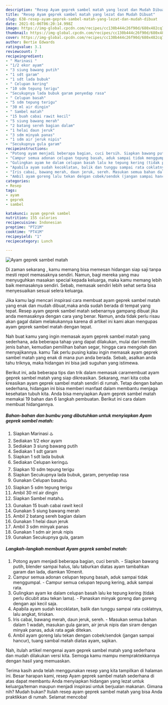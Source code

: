 ```yaml
---
description: "Resep Ayam geprek sambel matah yang lezat dan Mudah Dibuat"
title: "Resep Ayam geprek sambel matah yang lezat dan Mudah Dibuat"
slug: 638-resep-ayam-geprek-sambel-matah-yang-lezat-dan-mudah-dibuat
date: 2021-01-06T06:20:14.998Z
image: https://img-global.cpcdn.com/recipes/cc130b444c26f90d/680x482cq70/ayam-geprek-sambel-matah-foto-resep-utama.jpg
thumbnail: https://img-global.cpcdn.com/recipes/cc130b444c26f90d/680x482cq70/ayam-geprek-sambel-matah-foto-resep-utama.jpg
cover: https://img-global.cpcdn.com/recipes/cc130b444c26f90d/680x482cq70/ayam-geprek-sambel-matah-foto-resep-utama.jpg
author: Bertie Edwards
ratingvalue: 3.1
reviewcount: 7
recipeingredient:
- " Marinasi "
- "1/2 ekor ayam"
- "3 siung bawang putih"
- "1 sdt garam"
- "1 sdt lada bubuk"
- " Celupan kering"
- "10 sdm tepung terigu"
- "Secukupnya lada bubuk garam penyedap rasa"
- " Celupan basah"
- "5 sdm tepung terigu"
- "30 ml air dingin"
- " Sambel matah"
- "15 buah cabai rawit kecil"
- "5 siung bawang merah"
- "2 batang sereh bagian dalam"
- "1 helai daun jeruk"
- "3 sdm minyak panas"
- "1 sdm air jeruk nipis"
- "Secukupnya gula garam"
recipeinstructions:
- "Potong ayam menjadi beberapa bagian, cuci bersih. Siapkan bawang putih, blender sampai halus, lalu taburkan diatas ayam tambahkan garam dan lada, diamkan 10menit."
- "Campur semua adonan celupan tepung basah, aduk sampai tidak menggumpal. Campur semua celupan tepung kering, aduk sampai rata."
- "Gulingkan ayam ke dalam celupan basah lalu ke tepung kering (tidak perlu dicubit atau tekan lama). Panaskan minyak goreng dan goreng dengan api kecil saja."
- "Apabila ayam sudah kecoklatan, balik dan tunggu sampai rata coklatnya, lalu angkat, tiriskan."
- "Iris cabai, bawang merah, daun jeruk, sereh. Masukan semua bahan dalam 1 wadah, masukan gula garam, air jeruk nipis dan siram dengan minyak panas, aduk rata agak ditekan."
- "Ambil ayam goreng lalu tekan dengan cobek/sendok (jangan sampai hancur), tuang sambal matah diatas ayam, sajikan."
categories:
- Resep
tags:
- ayam
- geprek
- sambel

katakunci: ayam geprek sambel 
nutrition: 155 calories
recipecuisine: Indonesian
preptime: "PT21M"
cooktime: "PT41M"
recipeyield: "1"
recipecategory: Lunch

---
```



![Ayam geprek sambel matah](https://img-global.cpcdn.com/recipes/cc130b444c26f90d/680x482cq70/ayam-geprek-sambel-matah-foto-resep-utama.jpg)

Di zaman  sekarang , kamu memang bisa memesan hidangan siap saji tanpa mesti repot memasaknya sendiri. Namun, bagi mereka yang mau menyuguhkan masakan special kepada keluarga, maka kamu memang lebih baik memasaknya sendiri. Sebab, memasak sendiri lebih sehat serta bisa menyesuaikan sesuai selera keluarga.

Jika kamu lagi mencari inspirasi cara membuat ayam geprek sambel matah yang enak dan mudah dibuat,maka anda sudah berada di tempat yang tepat. Resep ayam geprek sambel matah  sebenarnya gampang dibuat jika anda memasaknya dengan cara yang benar. Namun, anda tidak perlu risau akan gagal dalam melakukannya 
karena di artikel ini kami akan mengupas ayam geprek sambel matah dengan tepat.  



Nah buat kamu yang ingin memasak ayam geprek sambel matah yang sederhana, ada beberapa tahap yang dapat dilakukan, mulai dari memilih jenis bahan, kemudian pemilihan bahan segar, hingga cara mengolah dan menyajikannya. kamu Tak perlu pusing kalau ingin memasak ayam geprek sambel matah yang enak di mana pun anda berada. Sebab, asalkan anda  tahu triknya, maka hidangan ini bisa jadi suguhan yang istimewa.

Berikut ini, ada beberapa tips dan trik dalam memasak caramembuat ayam geprek sambel matah yang siap dikreasikan. Sekarang, mari kita coba kreasikan ayam geprek sambel matah sendiri di rumah. Tetap dengan bahan sederhana, hidangan ini bisa memberi manfaat dalam membantu menjaga kesehatan tubuh kita. Anda bisa menyiapkan Ayam geprek sambel matah memakai 19 bahan dan 6 langkah pembuatan. Berikut ini cara dalam membuat hidangannya.

<!--inarticleads1-->

##### Bahan-bahan dan bumbu yang dibutuhkan untuk menyiapkan Ayam geprek sambel matah:

1. Siapkan  Marinasi ♨️
1. Sediakan 1/2 ekor ayam
1. Sediakan 3 siung bawang putih
1. Sediakan 1 sdt garam
1. Siapkan 1 sdt lada bubuk
1. Sediakan  Celupan kering♨️
1. Siapkan 10 sdm tepung terigu
1. Siapkan Secukupnya lada bubuk, garam, penyedap rasa
1. Gunakan  Celupan basah♨️
1. Siapkan 5 sdm tepung terigu
1. Ambil 30 ml air dingin
1. Siapkan  Sambel matah♨️
1. Gunakan 15 buah cabai rawit kecil
1. Gunakan 5 siung bawang merah
1. Ambil 2 batang sereh bagian dalam
1. Gunakan 1 helai daun jeruk
1. Ambil 3 sdm minyak panas
1. Gunakan 1 sdm air jeruk nipis
1. Gunakan Secukupnya gula, garam




<!--inarticleads2-->

##### Langkah-langkah membuat Ayam geprek sambel matah:

1. Potong ayam menjadi beberapa bagian, cuci bersih. - Siapkan bawang putih, blender sampai halus, lalu taburkan diatas ayam tambahkan garam dan lada, diamkan 10menit.
1. Campur semua adonan celupan tepung basah, aduk sampai tidak menggumpal. - Campur semua celupan tepung kering, aduk sampai rata.
1. Gulingkan ayam ke dalam celupan basah lalu ke tepung kering (tidak perlu dicubit atau tekan lama). - Panaskan minyak goreng dan goreng dengan api kecil saja.
1. Apabila ayam sudah kecoklatan, balik dan tunggu sampai rata coklatnya, lalu angkat, tiriskan.
1. Iris cabai, bawang merah, daun jeruk, sereh. - Masukan semua bahan dalam 1 wadah, masukan gula garam, air jeruk nipis dan siram dengan minyak panas, aduk rata agak ditekan.
1. Ambil ayam goreng lalu tekan dengan cobek/sendok (jangan sampai hancur), tuang sambal matah diatas ayam, sajikan.




Nah, itulah artikel mengenai  ayam geprek sambel matah  yang sederhana dan mudah dilakukan versi kita. Semoga kamu mampu mempraktekkannya dengan hasil yang memuaskan. 

Terima kasih anda telah menggunakan resep yang kita tampilkan di halaman ini. Besar harapan kami, resep  Ayam geprek sambel matah sederhana di atas dapat membantu Anda menyiapkan hidangan yang lezat untuk keluarga/teman maupun menjadi inspirasi untuk berjualan makanan. Gimana nih? Mudah bukan? Itulah resep ayam geprek sambel matah yang bisa Anda praktikkan di rumah. Selamat mencoba!

